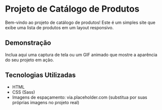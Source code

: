 # Projeto de Catálogo de Produtos

Bem-vindo ao projeto de catálogo de produtos! Este é um simples site que exibe uma lista de produtos em um layout responsivo.

## Demonstração

Inclua aqui uma captura de tela ou um GIF animado que mostre a aparência do seu projeto em ação.

## Tecnologias Utilizadas

- HTML
- CSS (Sass)
- Imagens de espaçamento: via.placeholder.com (substitua por suas próprias imagens no projeto real)
